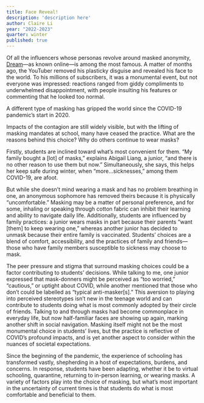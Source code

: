```yaml
---
title: Face Reveal!
description: 'description here'
author: Claire Li
year: "2022-2023"
quarter: winter
published: true
---
```

Of all the influencers whose personas revolve around masked anonymity, [Dream](https://www.youtube.com/c/dream)—as known online—is among the most famous. A matter of months ago, the YouTuber removed his plasticky disguise and revealed his face to the world. To his millions of subscribers, it was a monumental event, but not everyone was impressed: reactions ranged from giddy compliments to underwhelmed disappointment, with people insulting his features or commenting that he looked too normal.

A different type of masking has gripped the world since the COVID-19 pandemic’s start in 2020.

Impacts of the contagion are still widely visible, but with the lifting of masking mandates at school, many have ceased the practice. What are the reasons behind this choice? Why do others continue to wear masks?

Firstly, students are inclined toward what’s most convenient for them. “My family bought a \[lot] of masks,” explains Abigail Liang, a junior, “and there is no other reason to use them but now.” Simultaneously, she says, this helps her keep safe during winter, when “more…sicknesses,” among them COVID-19, are afoot.

But while she doesn’t mind wearing a mask and has no problem breathing in one, an anonymous sophomore has removed theirs because it is physically “uncomfortable.” Masking may be a matter of personal preference, and for some, inhaling or speaking through cotton fabric can inhibit their learning and ability to navigate daily life. Additionally, students are influenced by family practices: a junior wears masks in part because their parents “want \[them] to keep wearing one,” whereas another junior has decided to unmask because their entire family is vaccinated. Students’ choices are a blend of comfort, accessibility, and the practices of family and friends—those who have family members susceptible to sickness may choose to mask.  

The peer pressure and stigma that surround masking choices could be a factor contributing to students’ decisions. While talking to me, one junior expressed that mask-donners might be perceived as “too worried,” “cautious,” or uptight about COVID, while another mentioned that those who don’t could be labelled as “typical anti-masker\[s].” This aversion to playing into perceived stereotypes isn’t new in the teenage world and can contribute to students doing what is most commonly adopted by their circle of friends. Talking to and through masks had become commonplace in everyday life, but now half-familiar faces are showing up again, marking another shift in social navigation. Masking itself might not be the most monumental choice in students’ lives, but the practice is reflective of COVID’s profound impacts, and is yet another aspect to consider within the nuances of societal expectations.  

Since the beginning of the pandemic, the experience of schooling has transformed vastly, shepherding in a host of expectations, burdens, and concerns. In response, students have been adapting, whether it be to virtual schooling, quarantine, returning to in-person learning, or wearing masks. A variety of factors play into the choice of masking, but what’s most important in the uncertainty of current times is that students do what is most comfortable and beneficial to them.
